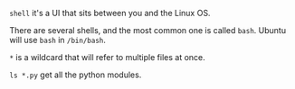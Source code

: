`shell` it's a UI that sits between you and the Linux OS. 

There are several shells, and the most common one is called `bash`. 
Ubuntu will use `bash` in `/bin/bash`. 

`*` is a wildcard that will refer to multiple files at once. 

`ls *.py` get all the python modules. 


